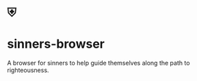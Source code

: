# ⛨

# sinners-browser
A browser for sinners to help guide themselves along the path to righteousness.
